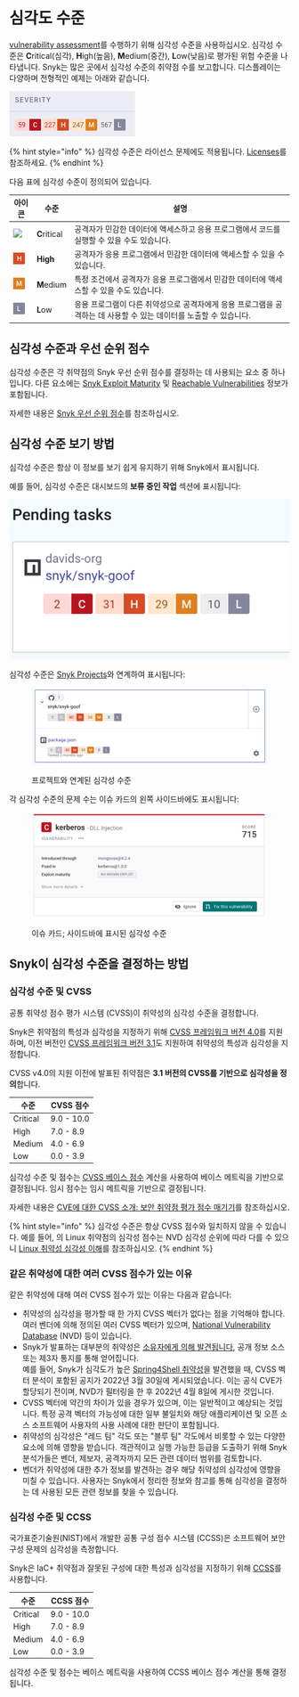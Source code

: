# 심각도 수준

[vulnerability assessment](https://snyk.io/learn/vulnerability-assessment/)를 수행하기 위해 심각성 수준을 사용하십시오. 심각성 수준은 **C**ritical(심각), **H**igh(높음), **M**edium(중간), **L**ow(낮음)로 평가된 위험 수준을 나타냅니다. Snyk는 많은 곳에서 심각성 수준의 취약점 수를 보고합니다. 디스플레이는 다양하며 전형적인 예제는 아래와 같습니다.

<img src="../../.gitbook/assets/Screenshot 2022-08-16 at 09.52.22.png" alt="Issues at each level of severity, C, H, M, and L" data-size="original">

{% hint style="info" %}
심각성 수준은 라이선스 문제에도 적용됩니다. [Licenses](../../scan-with-snyk/snyk-open-source/scan-open-source-libraries-and-licenses/open-source-license-compliance.md)를 참조하세요.
{% endhint %}

다음 표에 심각성 수준이 정의되어 있습니다.

| 아이콘                                                                                                                                                                                                                                                                                                                                                 | 수준           | 설명                                                                |
| --------------------------------------------------------------------------------------------------------------------------------------------------------------------------------------------------------------------------------------------------------------------------------------------------------------------------------------------------- | ------------ | ----------------------------------------------------------------- |
| ![](https://docs.snyk.io/~gitbook/image?url=https%3A%2F%2F2533899886-files.gitbook.io%2F%7E%2Ffiles%2Fv0%2Fb%2Fgitbook-x-prod.appspot.com%2Fo%2Fspaces%252F-MdwVZ6HOZriajCf5nXH%252Fuploads%252F0C7OdYofi5ZGfWWoUzuz%252Fimage.png%3Falt%3Dmedia%26token%3D64bb9908-f133-4efc-af11-e4140ea0cf26\&width=40\&dpr=4\&quality=100\&sign=38c33479\&sv=2) | **C**ritical | 공격자가 민감한 데이터에 액세스하고 응용 프로그램에서 코드를 실행할 수 있을 수도 있습니다.               |
| <img src="../../.gitbook/assets/image (103) (1) (1) (1) (1) (1) (1) (2) (1).png" alt="H" data-size="original">                                                                                                                                                                                                                                      | **High**     | 공격자가 응용 프로그램에서 민감한 데이터에 액세스할 수 있을 수 있습니다.                         |
| ![M](<../../.gitbook/assets/image (133) (1).png>)                                                                                                                                                                                                                                                                                                   | **M**edium   | 특정 조건에서 공격자가 응용 프로그램에서 민감한 데이터에 액세스할 수 있을 수도 있습니다.                |
| ![L](<../../.gitbook/assets/image (422).png>)                                                                                                                                                                                                                                                                                                       | **L**ow      | 응용 프로그램이 다른 취약성으로 공격자에게 응용 프로그램을 공격하는 데 사용할 수 있는 데이터를 노출할 수 있습니다. |

## 심각성 수준과 우선 순위 점수

심각성 수준은 각 취약점의 Snyk 우선 순위 점수를 결정하는 데 사용되는 요소 중 하나입니다. 다른 요소에는 [Snyk Exploit Maturity](https://snyk.io/blog/whats-so-wild-about-exploits-in-the-wild-and-how-can-we-prioritize-accordingly/) 및 [Reachable Vulnerabilities](https://snyk.io/blog/optimizing-prioritization-with-deep-application-level-context/) 정보가 포함됩니다.

자세한 내용은 [Snyk 우선 순위 점수](priority-score.md)를 참조하십시오.

## 심각성 수준 보기 방법

심각성 수준은 항상 이 정보를 보기 쉽게 유지하기 위해 Snyk에서 표시됩니다.

예를 들어, 심각성 수준은 대시보드의 **보류 중인 작업** 섹션에 표시됩니다:

<img src="../../.gitbook/assets/image (158) (1) (1) (1) (1) (1) (1) (1) (2).png" alt="Severity levels with Pending tasks" data-size="original">

심각성 수준은 [Snyk Projects](../../snyk-admin/snyk-projects/)와 연계하여 표시됩니다:

<figure><img src="../../.gitbook/assets/image (43) (2).png" alt="Severity levels assoicated with Projects"><figcaption><p>프로젝트와 연계된 심각성 수준</p></figcaption></figure>

각 심각성 수준의 문제 수는 이슈 카드의 왼쪽 사이드바에도 표시됩니다:

<figure><img src="../../.gitbook/assets/image (39) (1) (1).png" alt="Issue card; severity levels in sidebar"><figcaption><p>이슈 카드; 사이드바에 표시된 심각성 수준</p></figcaption></figure>

## Snyk이 심각성 수준을 결정하는 방법

### 심각성 수준 및 CVSS

공통 취약성 점수 평가 시스템 (CVSS)이 취약성의 심각성 수준을 결정합니다.

Snyk은 취약점의 특성과 심각성을 지정하기 위해 [CVSS 프레임워크 버전 4.0](https://www.first.org/cvss/v4-0/)를 지원하며, 이전 버전인 [CVSS 프레임워크 버전 3.1](https://www.first.org/cvss/v3-1/)도 지원하여 취약성의 특성과 심각성을 지정합니다.

CVSS v4.0의 지원 이전에 발표된 취약점은 **3.1 버전의 CVSS를 기반으로 심각성을 정의**합니다.

| **수준**   | **CVSS 점수** |
| -------- | ----------- |
| Critical | 9.0 - 10.0  |
| High     | 7.0 - 8.9   |
| Medium   | 4.0 - 6.9   |
| Low      | 0.0 - 3.9   |

심각성 수준 및 점수는 [CVSS 베이스 점수](https://www.first.org/cvss/specification-document) 계산을 사용하여 베이스 메트릭을 기반으로 결정됩니다. 임시 점수는 임시 메트릭을 기반으로 결정됩니다.

자세한 내용은 [CVE에 대한 CVSS 소개: 보안 취약점 평가 점수 매기기](https://snyk.io/blog/scoring-security-vulnerabilities-101-introducing-cvss-for-cve/)를 참조하십시오.

{% hint style="info" %}
심각성 수준은 항상 CVSS 점수와 일치하지 않을 수 있습니다. 예를 들어, 의 Linux 취약점의 심각성 점수는 NVD 심각성 순위에 따라 다를 수 있으니 [Linux 취약성 심각성 이해](../../scan-with-snyk/snyk-container/how-snyk-container-works/severity-levels-of-detected-linux-vulnerabilities.md)를 참조하십시오.
{% endhint %}

### **같은 취약성에 대한 여러 CVSS 점수가 있는 이유**

같은 취약성에 대해 여러 CVSS 점수가 있는 이유는 다음과 같습니다:

* 취약성의 심각성을 평가할 때 한 가지 CVSS 벡터가 없다는 점을 기억해야 합니다. 여러 벤더에 의해 정의된 여러 CVSS 벡터가 있으며, [National Vulnerability Database](https://nvd.nist.gov/) (NVD) 등이 있습니다.
* Snyk가 발표하는 대부분의 취약성은 [소유자에게 의해 발견됩니다](https://security.snyk.io/disclosed-vulnerabilities), 공개 정보 소스 또는 제3자 통지를 통해 얻어집니다.\
  예를 들어, Snyk가 심각도가 높은 [Spring4Shell 취약성](https://security.snyk.io/vuln/SNYK-JAVA-ORGSPRINGFRAMEWORK-2436751)을 발견했을 때, CVSS 벡터 분석이 포함된 공지가 2022년 3월 30일에 게시되었습니다. 이는 공식 CVE가 할당되기 전이며, NVD가 필터링을 한 후 2022년 4월 8일에 게시한 것입니다.
* CVSS 벡터에 약간의 차이가 있을 경우가 있으며, 이는 일반적이고 예상되는 것입니다. 특정 공격 벡터의 가능성에 대한 일부 불일치와 해당 애플리케이션 및 오픈 소스 소프트웨어 사용자의 사용 사례에 대한 판단이 포함됩니다.
* 취약성의 심각성은 "레드 팀" 각도 또는 "블루 팀" 각도에서 비롯할 수 있는 다양한 요소에 의해 영향을 받습니다. 객관적이고 실행 가능한 등급을 도출하기 위해 Snyk 분석가들은 벤더, 제보자, 공격자까지 모든 관련 데이터 범위를 검토합니다.
* 벤더가 취약성에 대한 추가 정보를 발견하는 경우 해당 취약성의 심각성에 영향을 미칠 수 있습니다. 사용자는 Snyk에서 정리한 정보와 참고를 통해 심각성을 결정하는 데 사용된 모든 관련 정보를 찾을 수 있습니다.

### 심각성 수준 및 CCSS

국가표준기술원(NIST)에서 개발한 공통 구성 점수 시스템 (CCSS)은 소프트웨어 보안 구성 문제의 심각성을 측정합니다.

Snyk은 IaC+ 취약점과 잘못된 구성에 대한 특성과 심각성을 지정하기 위해 [CCSS](https://www.nist.gov/publications/common-configuration-scoring-system-ccss-metrics-software-security-configuration)를 사용합니다.

| **수준**   | **CCSS 점수** |
| -------- | ----------- |
| Critical | 9.0 - 10.0  |
| High     | 7.0 - 8.9   |
| Medium   | 4.0 - 6.9   |
| Low      | 0.0 - 3.9   |

심각성 수준 및 점수는 베이스 메트릭을 사용하여 CCSS 베이스 점수 계산을 통해 결정됩니다.
